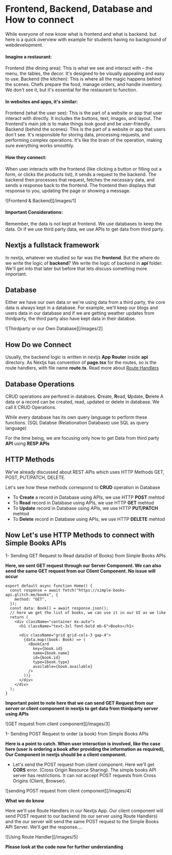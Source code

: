 # Frontend, Backend, Database and How to connect

While everyone of now know what is frontend and what is backend. but here is a quick overview with example for students having no background of webdevelopment.

#### Imagine a restaurant:

Frontend (the dining area):
This is what we see and interact with – the menu, the tables, the decor. It's designed to be visually appealing and easy to use.
Backend (the kitchen): This is where all the magic happens behind the scenes. Chefs prepare the food, manage orders, and handle inventory. We don't see it, but it's essential for the restaurant to function.

#### In websites and apps, it's similar:

Frontend (what the user see): This is the part of a website or app that user interact with directly. It includes the buttons, text, images, and layout. The frontend's main job is to make things look good and be user-friendly.
Backend (behind the scenes): This is the part of a website or app that users don't see. It's responsible for storing data, processing requests, and performing complex operations. It's like the brain of the operation, making sure everything works smoothly.

#### How they connect:

When user interacts with the frontend (like clicking a button or filling out a form, or clicks the products list), it sends a request to the backend. The backend then processes that request, fetches the necessary data, and sends a response back to the frontend. The frontend then displays that response to you, updating the page or showing a message.

![Frontend & Backend][/images/1]

#### Important Considerations:

Remember, the data is not kept at frontend. We use databases to keep the data. Or if we use third party data, we use APIs to get data from third party.

## Nextjs a fullstack framework

In nextjs, whatever we studied so far was the **frontend**. But the where do we write the logic of **backend**?
We write the logic of backend in **api** folder. We'll get into that later but before that lets discuss something more important.

## Database

Either we have our own data or we're using data from a third party, the core data is always kept in a database. For example, we'll keep our blogs and users data in our database and if we are getting weather updates from thirdparty, the third party also have kept data in their databse.

![Thirdparty or our Own Database][/images/2]

## How Do we Connect

Usually, the backend logic is written in nextjs **App Router** inside **api** directory. As Nextjs has convention of **page.tsx** for the routes, so is the route handlers, with file name **route.ts**. Read more about [Route Handlers](https://nextjs.org/docs/app/building-your-application/routing/route-handlers)

## Database Operations

CRUD operations are perfored in databses. **C**reate, **R**ead, **U**pdate, **D**elete
A data or a record can be created, read, updated or delete in database. We call it CRUD Operations.

While every database has its own query language to perform these functions. (SQL Databse (Relationation Database) use SQL as query language)

For the time being, we are focusing only how to get Data from third party **API** using **RESP APIs**

## HTTP Methods

We've already discussed about REST APIs which uses HTTP Methods GET, POST, PUT/PATCH, DELETE.

Let's see how these methods correspond to **CRUD** operation in Database

- To **Create** a record in Database using APIs, we use HTTP **POST** mehtod
- To **Read** record in Database using APIs, we use HTTP **GET** mehtod
- To **Update** record in Database using APIs, we use HTTP **PUT/PATCH** mehtod
- To **Delete** record in Database using APIs, we use HTTP **DELETE** mehtod

## Now Let's use HTTP Methods to connect with Simple Books APIs

1- Sending GET Request to Read data(list of Books) from Simple Books APIs

**Here, we sent GET request through our Server Component. We can also send the same GET request from our Client Component. No issue will occur**

```
export default async function Home() {
  const response = await fetch("https://simple-books-api.glitch.me/books", {
    method: "GET",
  });
  const data: Book[] = await response.json();
  // here we get the list of books, we can use it in our UI as we like
  return (
    <div className="container mx-auto">
      <h1 className="text-3xl font-bold mb-6">Books</h1>

      <div className="grid grid-cols-3 gap-4">
        {data.map((book: Book) => (
          <BookCard
            key={book.id}
            name={book.name}
            id={book.id}
            type={book.type}
            available={book.available}
          />
        ))}
      </div>
    </div>
  );
}
```

**Important point to note here that we can send GET Request from our server or client component in nextjs to get data from thirdparty server using APIs**

![GET request from client component][/images/3]

1- Sending POST Request to order (a book) from Simple Books APIs

**Here is a point to catch. When user interaction is involved, like the case here (user is ordering a book after providing the information as required), Our Component in nextjs should be a client component.**

- Let's send the POST request from client component.
  Here we'll get **CORS** error. (Cross Origin Resource Sharing). The simple books API server has restrictions. It can not accept POST requests from Cross Origins (Client, Browser).

![sending POST request from client component][/images/4]

**What we do know**

Here we'll use Route Handlers in our Nextjs App. Our client component will send POST request to our backend (to our server using Route Handlers) and the our server will send the same POST request to the Simple Books API Server. We'll get the response....

![Using Route Handler][/images/5]

**Please look at the code now for further understanding**
